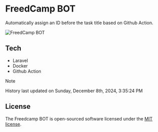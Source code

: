 # FreedCamp BOT

Automatically assign an ID before the task title based on Github Action.

![FreedCamp BOT](https://repository-images.githubusercontent.com/737932867/7d34798b-2680-471c-b089-a78a718d3d6a)

## Tech

- Laravel
- Docker
- Github Action

> [!NOTE]  
> History last updated on Sunday, December 8th, 2024, 3:35:24 PM

## License

The Freedcamp BOT is open-sourced software licensed under the [MIT license](https://opensource.org/licenses/MIT).
